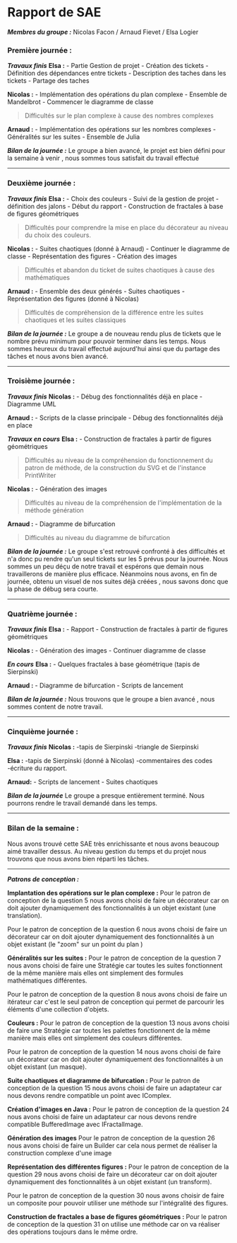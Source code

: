 # Rapport de SAE

***Membres du groupe :*** Nicolas Facon / Arnaud Fievet / Elsa Logier

### Première journée :

***Travaux finis***
**Elsa :**
	- Partie Gestion de projet 
		- Création des tickets
		- Définition des dépendances entre tickets 
		- Description des taches dans les tickets
		- Partage des taches

**Nicolas :**
	- Implémentation des opérations du plan complexe
	- Ensemble de Mandelbrot
	- Commencer le diagramme de classe

> Difficultés sur le plan complexe à cause des nombres complexes

**Arnaud :** 
	- Implémentation des opérations sur les nombres complexes 
	- Généralités sur les suites
	- Ensemble de Julia

***Bilan de la journée :***
Le groupe a bien avancé, le projet est bien défini pour la semaine à venir , nous sommes tous satisfait du travail effectué 

**********
### Deuxième journée :

***Travaux finis***
**Elsa :**
	- Choix des couleurs
	- Suivi de la gestion de projet 
		- définition des jalons
	- Début du rapport
	- Construction de fractales à base de figures géométriques

> Difficultés pour comprendre la mise en place du décorateur au niveau du choix des couleurs.

**Nicolas :**
	- Suites chaotiques (donné à Arnaud)
	- Continuer le diagramme de classe
	- Représentation des figures
	- Création des images 

>Difficultés et abandon du ticket de suites chaotiques à cause des mathématiques 

**Arnaud :** 
	- Ensemble des deux générés
	- Suites chaotiques
	- Représentation des figures (donné à Nicolas)

> Difficultés  de compréhension de la différence entre les suites chaotiques et les suites classiques

***Bilan de la journée :***
Le groupe a de nouveau rendu plus de tickets que le nombre prévu minimum pour pouvoir terminer dans les temps. Nous sommes heureux du travail effectué aujourd'hui ainsi que du partage des tâches et nous avons bien avancé.

************
### Troisième journée :

***Travaux finis***
**Nicolas :** 
	- Débug des fonctionnalités déjà en place
	- Diagramme UML 

**Arnaud :** 
	- Scripts de la classe principale
	- Débug des fonctionnalités déjà en place


***Travaux en cours***
**Elsa :** 
	- Construction de fractales à partir de figures géométriques

> Difficultés au niveau de la compréhension du fonctionnement du patron de méthode, de la construction du SVG et de l'instance PrintWriter

**Nicolas :**
	- Génération des images 

> Difficultés au niveau de la compréhension de l'implémentation de la méthode génération

**Arnaud :**
	- Diagramme de bifurcation

>Difficultés au niveau du diagramme de bifurcation 

***Bilan de la journée :***
Le groupe s'est retrouvé confronté à des difficultés et n'a donc pu rendre qu'un seul tickets sur les 5 prévus pour la journée. Nous sommes un peu déçu de notre travail et espérons que demain nous travaillerons de manière plus efficace.
Néanmoins nous avons, en fin de journée, obtenu un visuel de nos suites déjà créées , nous savons donc que la phase de débug sera courte.
************
### Quatrième journée :
***Travaux finis***
**Elsa :**
	- Rapport 
	- Construction de fractales à partir de figures géométriques

**Nicolas :**
	- Génération des images
	- Continuer diagramme de classe

***En cours***
**Elsa :** 
	- Quelques fractales à base géométrique (tapis de Sierpinski)

**Arnaud :**
	- Diagramme de bifurcation
	- Scripts de lancement

***Bilan de la journée :***
Nous trouvons que le groupe a bien avancé , nous sommes content de notre travail.
******
### Cinquième journée :
***Travaux finis***
**Nicolas :**
	-tapis de Sierpinski
	-triangle de Sierpinski

**Elsa :**
	-tapis de Sierpinski (donné à Nicolas)
	-commentaires des codes
	-écriture du rapport.

**Arnaud:**
	- Scripts de lancement 
	- Suites chaotiques 

***Bilan de la journée***
Le groupe a presque entièrement terminé. Nous pourrons rendre le travail demandé dans les temps.

**************
### Bilan de la semaine : 
Nous avons trouvé cette SAE très enrichissante et nous avons beaucoup aimé travailler dessus. 
Au niveau gestion du temps et du projet nous trouvons que nous avons bien réparti les tâches. 

****
***Patrons de conception :***

**Implantation des opérations sur le plan complexe :** Pour le patron de conception de la question 5 nous avons choisi de faire un décorateur car on doit ajouter dynamiquement des fonctionnalités à un objet existant (une translation).

Pour le patron de conception de la question 6 nous avons choisi de faire un décorateur car on doit ajouter dynamiquement des fonctionnalités à un objet existant (le "zoom" sur un point du plan )


**Généralités sur les suites :** Pour le patron de conception de la question 7 nous avons choisi de faire une Stratégie car toutes les suites fonctionnent de la même manière mais elles ont simplement des formules mathématiques différentes.

Pour le patron de conception de la question 8 nous avons choisi de faire un itérateur car c'est le seul patron de conception qui permet de parcourir les éléments d'une collection d'objets. 

**Couleurs :** Pour le patron de conception de la question 13 nous avons choisi de faire une Stratégie car toutes les palettes fonctionnent de la même manière mais elles ont simplement des couleurs différentes.

Pour le patron de conception de la question 14 nous avons choisi de faire un décorateur car on doit ajouter dynamiquement des fonctionnalités à un objet existant (un masque).


**Suite chaotiques et diagramme de bifurcation :** Pour le patron de conception de la question 15 nous avons choisi de faire un adaptateur car nous devons rendre compatible un point avec IComplex.


**Création d'images en Java :** Pour le patron de conception de la question 24 nous avons choisi de faire un adaptateur car nous devons rendre compatible BufferedImage avec IFractalImage.


**Génération des images** Pour le patron de conception de la question 26 nous avons choisi de faire un Builder car cela nous permet de réaliser la construction complexe d'une image


**Représentation des différentes figures :** Pour le patron de conception de la question 29 nous avons choisi de faire un décorateur car on doit ajouter dynamiquement des fonctionnalités à un objet existant (un transform).

Pour le patron de conception de la question 30 nous avons choisir de faire un composite pour pouvoir utiliser une méthode sur l'intégralité des figures.

**Construction de fractales a base de figures géométriques :** Pour le patron de conception de la question 31 on utilise une méthode car on va réaliser des opérations toujours dans le même ordre.
